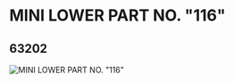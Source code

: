 # MINI LOWER PART NO. "116"
## 63202
![MINI LOWER PART NO. "116"](https://lc-www-live-s.legocdn.com/media/bricks/5/2/4528210.jpg)